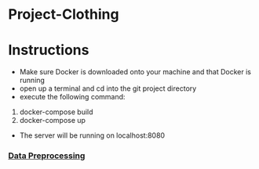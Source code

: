 # Project-Clothing

# Instructions

- Make sure Docker is downloaded onto your machine and that Docker is running
- open up a terminal and cd into the git project directory
- execute the following command:
1. docker-compose build
2. docker-compose up
- The server will be running on localhost:8080

### [Data Preprocessing](cloth-brain/Data-Preprocessing.md)
